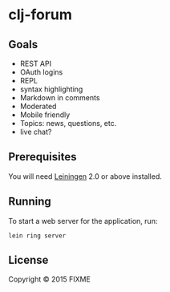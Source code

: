 # clj-forum

## Goals

* REST API
* OAuth logins
* REPL
* syntax highlighting
* Markdown in comments
* Moderated
* Mobile friendly
* Topics: news, questions, etc.
* live chat?

## Prerequisites

You will need [Leiningen][1] 2.0 or above installed.

[1]: https://github.com/technomancy/leiningen

## Running

To start a web server for the application, run:

    lein ring server

## License

Copyright © 2015 FIXME

